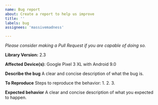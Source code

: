 ```yaml
---
name: Bug report
about: Create a report to help us improve
title: ''
labels: bug
assignees: 'massivemadness'

---
```


*Please consider making a Pull Request if you are capable of doing so.*

**Library Version:**
2.3

**Affected Device(s):**
Google Pixel 3 XL with Android 9.0

**Describe the bug**
A clear and concise description of what the bug is.

**To Reproduce**
Steps to reproduce the behavior:
1.
2.
3.

**Expected behavior**
A clear and concise description of what you expected to happen.